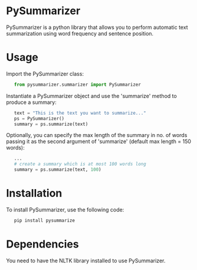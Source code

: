 # PySummarizer
PySummarizer is a python library that allows you to perform automatic text summarization using word frequency and sentence position.

# Usage
Import the PySummarizer class:
```python
   from pysummarizer.summarizer import PySummarizer
```
Instantiate a PySummarizer object and use the 'summarize' method to produce a summary:  
```python
   text = "This is the text you want to summarize..."
   ps = PySummarizer() 
   summary = ps.summarize(text) 
```
Optionally, you can specify the max length of the summary in no. of words passing it as the second argument of 'summarize' (default max length = 150 words): 
```python
   ...
   # create a summary which is at most 100 words long  
   summary = ps.summarize(text, 100) 
```


# Installation
To install PySummarizer, use the following code:
```python
   pip install pysummarize
```
# Dependencies
You need to have the NLTK library installed to use PySummarizer.
